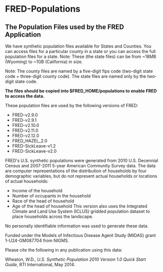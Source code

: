 # FRED-Populations
## The Population Files used by the FRED Application


We have synthetic population files available for States and Counties. You can access files for a particular county in a state or you can access the full population files for a state. Note: These (the state files) can be from ~18MB (Wyoming) to ~1GB (California) in size.

Note: The county files are named by a five-digit fips code (two-digit state code + three-digit county code). The state files  are named only by the two-digit state code.

**The files should be copied into $FRED_HOME/populations to enable FRED to access the data.**

These population files are used by the following versions of FRED:
- FRED-v2.9.0
- FRED-v2.9.1
- FRED-v2.10.0
- FRED-v2.11.0
- FRED-v2.12.0
- FRED_HAZEL_2.0
- FRED-SickLeave-v1.2
- FRED-SickLeave-v2.0

FRED's U.S. synthetic populations were generated from 2010 U.S. Decennial Census and 2007-2011 5-year American Community Survey data. The data are computer representations of the distribution of households by four demographic variables, but do not represent actual households or locations of actual households:
- Income of the household
- Number of occupants in the household
- Race of the head of household
- Age of the head of household
This version also uses the Integrated Climate and Land Use System (ICLUS) gridded population dataset to place households across the landscape.

No personally identifiable information was used to generate these data.

Funded under the Models of Infectious Disease Agent Study (MIDAS) grant 1-U24-GM087704 from NIGMS.

Please cite the following in any publication using this data:

Wheaton, W.D., *U.S. Synthetic Population 2010 Version 1.0 Quick Start Guide*, RTI International, May 2014.
